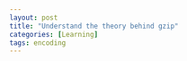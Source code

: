 ```yaml
---
layout: post
title: "Understand the theory behind gzip"
categories: [Learning]
tags: encoding
---
```

